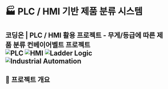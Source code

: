 # 🏭 PLC / HMI 기반 제품 분류 시스템
코딩온 | PLC / HMI 활용 프로젝트 - 무게/등급에 따른 제품 분류 컨베이어벨트 프로젝트
<br>![PLC](https://img.shields.io/badge/PLC-XG5000-blue)
![HMI](https://img.shields.io/badge/HMI-XP--Builder-lightgrey)
![Ladder Logic](https://img.shields.io/badge/Ladder%20Logic-%E2%9C%94-green)
![Industrial Automation](https://img.shields.io/badge/Industrial%20Automation-%E2%9C%94-orange)
---
## 📍 프로젝트 개요
